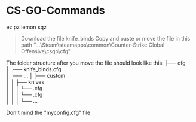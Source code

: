 # CS-GO-Commands
ez pz lemon sqz

> Download the file knife_binds
> Copy and paste or move the file in this path "...\Steam\steamapps\common\Counter-Strike Global Offensive\csgo\cfg"

The folder structure after you move the file should look like this:
├── cfg  
│   ├── knife_binds.cfg  
│   ├── ...
│   ├── custom  
│   │   ├── knives  
│   │   │   └── <knife name>.cfg  
│   │   │   └── <knife name>.cfg  
│   │   │   └── ...  
  
  
Don't mind the "myconfig.cfg" file
